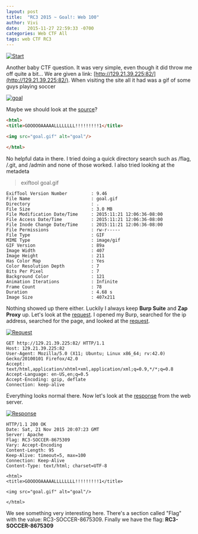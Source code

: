 ```yaml
---
layout: post
title:  "RC3 2015 ~ Goal!: Web 100"
author: Vivi
date:   2015-11-27 22:59:33 -0700
categories: Web CTF All
tags: web CTF RC3
---
```



[![Start]({{site.url}}/images/rc3/Goal/Start.png)]({{site.url}}/images/rc3/Goal/Start.png)

Another baby CTF question. It was very simple, even though it did throw me off quite a bit... We are given a link: [http://129.21.39.225:82/](http://129.21.39.225:82/). When visiting the site all it had was a gif of some guys playing soccer 

[![goal]({{site.url}}/images/rc3/Goal/goal.gif)]({{site.url}}/images/rc3/Goal/goal.gif)

Maybe we should look at the [source]({{site.url}}/assets/rc3/Goal/source.html)?

```html
<html>
<title>GOOOOOAAAAALLLLLLLL!!!!!!!!!1</title>

<img src="goal.gif" alt="goal"/>

</html>
```

No helpful data in there. I tried doing a quick directory search such as /flag, /.git, and /admin and none of those worked. I also tried looking at the metadeta

>exiftool goal.gif

```
ExifTool Version Number         : 9.46
File Name                       : goal.gif
Directory                       : .
File Size                       : 3.0 MB
File Modification Date/Time     : 2015:11:21 12:06:36-08:00
File Access Date/Time           : 2015:11:21 12:06:36-08:00
File Inode Change Date/Time     : 2015:11:21 12:06:36-08:00
File Permissions                : rw-r-----
File Type                       : GIF
MIME Type                       : image/gif
GIF Version                     : 89a
Image Width                     : 407
Image Height                    : 211
Has Color Map                   : Yes
Color Resolution Depth          : 7
Bits Per Pixel                  : 7
Background Color                : 121
Animation Iterations            : Infinite
Frame Count                     : 78
Duration                        : 4.68 s
Image Size                      : 407x211
```

Nothing showed up there either. Luckily I always keep **Burp Suite** and **Zap Proxy** up. Let's look at the [request]({{site.url}}/assets/rc3/Goal/request). I opened my Burp, searched for the ip address, searched for the page, and looked at the [request]({{site.url}}/assets/rc3/Goal/request).

[![Request]({{site.url}}/images/rc3/Goal/Request.png)]({{site.url}}/images/rc3/Goal/Request.png)

```
GET http://129.21.39.225:82/ HTTP/1.1
Host: 129.21.39.225:82
User-Agent: Mozilla/5.0 (X11; Ubuntu; Linux x86_64; rv:42.0) Gecko/20100101 Firefox/42.0
Accept: text/html,application/xhtml+xml,application/xml;q=0.9,*/*;q=0.8
Accept-Language: en-US,en;q=0.5
Accept-Encoding: gzip, deflate
Connection: keep-alive
```

Everything looks normal there. Now let's look at the [response]({{site.url}}/assets/rc3/Goal/response) from the web server.

[![Response]({{site.url}}/images/rc3/Goal/Response.png)]({{site.url}}/images/rc3/Goal/Response.png)

```
HTTP/1.1 200 OK
Date: Sat, 21 Nov 2015 20:07:23 GMT
Server: Apache
Flag: RC3-SOCCER-8675309
Vary: Accept-Encoding
Content-Length: 95
Keep-Alive: timeout=5, max=100
Connection: Keep-Alive
Content-Type: text/html; charset=UTF-8

<html>
<title>GOOOOOAAAAALLLLLLLL!!!!!!!!!1</title>

<img src="goal.gif" alt="goal"/>

</html>
```

We see something very interesting here. There's a section called "Flag" with the value: RC3-SOCCER-8675309.  Finally we have the flag: **RC3-SOCCER-8675309**
